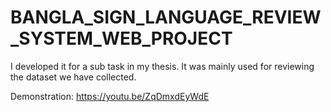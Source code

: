 # BANGLA_SIGN_LANGUAGE_REVIEW_SYSTEM_WEB_PROJECT
I developed it for a sub task in my thesis. It was mainly used for reviewing the dataset we have collected.


Demonstration: https://youtu.be/ZqDmxdEyWdE
